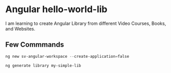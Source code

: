 # Angular hello-world-lib

I am learning to create Angular Library from different Video Courses, Books, and Websites.

## Few Commmands

```powershell
ng new sv-angular-workspace --create-application=false

ng generate library my-simple-lib

```
